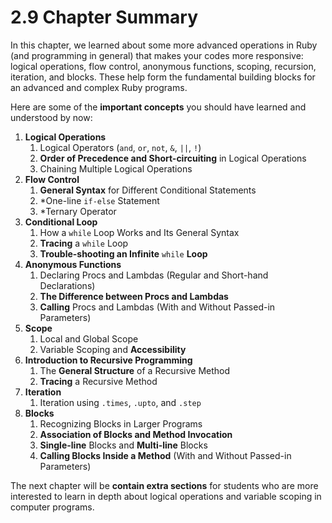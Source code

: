 # 2.9 Chapter Summary

In this chapter, we learned about some more advanced operations in Ruby \(and programming in general\) that makes your codes more responsive: logical operations, flow control, anonymous functions, scoping, recursion, iteration, and blocks. These help form the fundamental building blocks for an advanced and complex Ruby programs. 

Here are some of the **important concepts** you should have learned and understood by now:

1. **Logical Operations**
   1. Logical Operators \(`and`, `or`, `not`, `&`, `||`, `!`\)
   2. **Order of Precedence and Short-circuiting** in Logical Operations
   3. Chaining Multiple Logical Operations
2. **Flow Control**
   1. **General Syntax** for Different Conditional Statements 
   2. \*One-line `if-else` Statement 
   3. \*Ternary Operator
3. **Conditional Loop**
   1. How a `while` Loop Works and Its General Syntax
   2. **Tracing** a `while` Loop 
   3. **Trouble-shooting an Infinite** `while` **Loop**
4. **Anonymous Functions**
   1. Declaring Procs and Lambdas \(Regular and Short-hand Declarations\)
   2. **The Difference between Procs and Lambdas**
   3. **Calling** Procs and Lambdas \(With and Without Passed-in Parameters\)
5. **Scope**
   1. Local and Global Scope
   2. Variable Scoping and **Accessibility** 
6. **Introduction to Recursive Programming**
   1. The **General Structure** of a Recursive Method
   2. **Tracing** a Recursive Method
7. **Iteration**
   1. Iteration using `.times`,  `.upto`, and  `.step`
8. **Blocks**
   1. Recognizing Blocks in Larger Programs
   2. **Association of Blocks and Method Invocation**
   3. **Single-line** Blocks and **Multi-line** Blocks
   4. **Calling Blocks Inside a Method** \(With and Without Passed-in Parameters\)

The next chapter will be **contain extra sections** for students who are more interested to learn in depth about logical operations and variable scoping in computer programs. 

